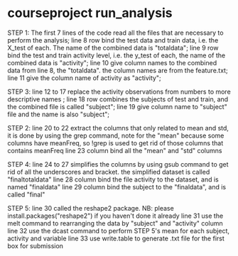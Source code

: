 # courseproject run_analysis
STEP 1: The first 7 lines of the code read all the files that are necessary to perform the analysis; 
line 8 row bind the test data and train data, i.e. the X_test of each. The name of the combined data is "totaldata";
line 9 row bind the test and train activity level, i.e. the y_test of each, the name of the combined data is "activity";
line 10 give column names to the combined data from line 8, the "totaldata". the column names are from the feature.txt;
line 11 give the column name of activity as "activity"; 

STEP 3: line 12 to 17 replace the activity observations from numbers to more descriptive names ;
line 18 row combines the subjects of test and train, and the combined file is called "subject";
line 19 give column name to "subject" file and the name is also "subject";

STEP 2: line 20 to 22 extract the columns that only related to mean and std, it is done by using the grep command, note for the "mean" because some columns have meanFreq, so !grep is used to get rid of those columns that contains meanFreq
line 23 column bind all the "mean" and "std" columns

STEP 4: line 24 to 27 simplifies the columns by using gsub command to get rid of all the underscores and bracket. the simplified dataset is called "finaltotaldata"
line 28 column bind the file activity to the dataset, and is named "finaldata"
line 29 column bind the subject to the "finaldata", and is called "final"

STEP 5: line 30 called the reshape2 package. NB: please install.packages("reshape2") if you haven't done it already
line 31 use the melt command to rearranging the data by "subject" and "activity" column
line 32 use the dcast command to perform STEP 5's mean for each subject, activity and variable
line 33 use write.table to generate .txt file for the first box for submission
